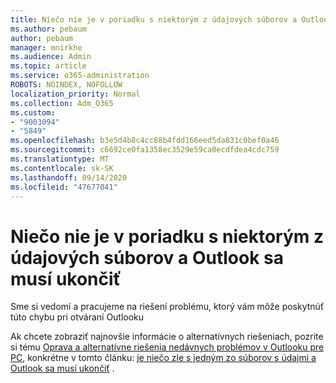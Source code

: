 ```yaml
---
title: Niečo nie je v poriadku s niektorým z údajových súborov a Outlook sa musí ukončiť
ms.author: pebaum
author: pebaum
manager: mnirkhe
ms.audience: Admin
ms.topic: article
ms.service: o365-administration
ROBOTS: NOINDEX, NOFOLLOW
localization_priority: Normal
ms.collection: Adm_O365
ms.custom:
- "9003094"
- "5849"
ms.openlocfilehash: b3e5d4b8c4cc88b4fdd166eed5da831c0bef0a46
ms.sourcegitcommit: c6692ce0fa1358ec3529e59ca0ecdfdea4cdc759
ms.translationtype: MT
ms.contentlocale: sk-SK
ms.lasthandoff: 09/14/2020
ms.locfileid: "47677041"
---
```

# <a name="something-is-wrong-with-one-of-your-data-files-and-outlook-needs-to-close"></a>Niečo nie je v poriadku s niektorým z údajových súborov a Outlook sa musí ukončiť

Sme si vedomí a pracujeme na riešení problému, ktorý vám môže poskytnúť túto chybu pri otváraní Outlooku

Ak chcete zobraziť najnovšie informácie o alternatívnych riešeniach, pozrite si tému [Oprava a alternatívne riešenia nedávnych problémov v Outlooku pre PC](https://support.microsoft.com/office/ecf61305-f84f-4e13-bb73-95a214ac1230), konkrétne v tomto článku: [je niečo zle s jedným zo súborov s údajmi a Outlook sa musí ukončiť](https://support.microsoft.com/office/a3b59934-2446-4f2a-bd25-58f88188b9b2) .
